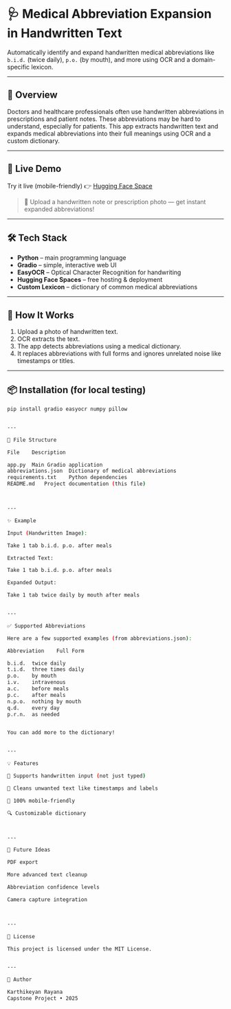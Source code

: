 # 🩺 Medical Abbreviation Expansion in Handwritten Text

Automatically identify and expand handwritten medical abbreviations like `b.i.d.` (twice daily), `p.o.` (by mouth), and more using OCR and a domain-specific lexicon.

---

## 📸 Overview

Doctors and healthcare professionals often use handwritten abbreviations in prescriptions and patient notes. These abbreviations may be hard to understand, especially for patients. This app extracts handwritten text and expands medical abbreviations into their full meanings using OCR and a custom dictionary.

---

## 🚀 Live Demo

Try it live (mobile-friendly) 👉 [Hugging Face Space](https://huggingface.co/spaces/YOUR_USERNAME/medical-abbreviation-expander)

> 📱 Upload a handwritten note or prescription photo — get instant expanded abbreviations!

---

## 🛠️ Tech Stack

- **Python** – main programming language  
- **Gradio** – simple, interactive web UI  
- **EasyOCR** – Optical Character Recognition for handwriting  
- **Hugging Face Spaces** – free hosting & deployment  
- **Custom Lexicon** – dictionary of common medical abbreviations

---

## 🧠 How It Works

1. Upload a photo of handwritten text.
2. OCR extracts the text.
3. The app detects abbreviations using a medical dictionary.
4. It replaces abbreviations with full forms and ignores unrelated noise like timestamps or titles.

---

## 📦 Installation (for local testing)

```bash
pip install gradio easyocr numpy pillow


---

📂 File Structure

File	Description

app.py	Main Gradio application
abbreviations.json	Dictionary of medical abbreviations
requirements.txt	Python dependencies
README.md	Project documentation (this file)



---

✨ Example

Input (Handwritten Image):

Take 1 tab b.i.d. p.o. after meals

Extracted Text:

Take 1 tab b.i.d. p.o. after meals

Expanded Output:

Take 1 tab twice daily by mouth after meals


---

✅ Supported Abbreviations

Here are a few supported examples (from abbreviations.json):

Abbreviation	Full Form

b.i.d.	twice daily
t.i.d.	three times daily
p.o.	by mouth
i.v.	intravenous
a.c.	before meals
p.c.	after meals
n.p.o.	nothing by mouth
q.d.	every day
p.r.n.	as needed


You can add more to the dictionary!


---

💡 Features

📸 Supports handwritten input (not just typed)

🧼 Cleans unwanted text like timestamps and labels

📱 100% mobile-friendly

🔍 Customizable dictionary



---

📌 Future Ideas

PDF export

More advanced text cleanup

Abbreviation confidence levels

Camera capture integration



---

🧾 License

This project is licensed under the MIT License.


---

🙋 Author

Karthikeyan Rayana
Capstone Project • 2025 
